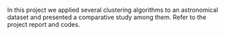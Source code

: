 In this project we applied several clustering algorithms to an astronomical dataset and presented a comparative study among them. Refer to the project report and codes.

